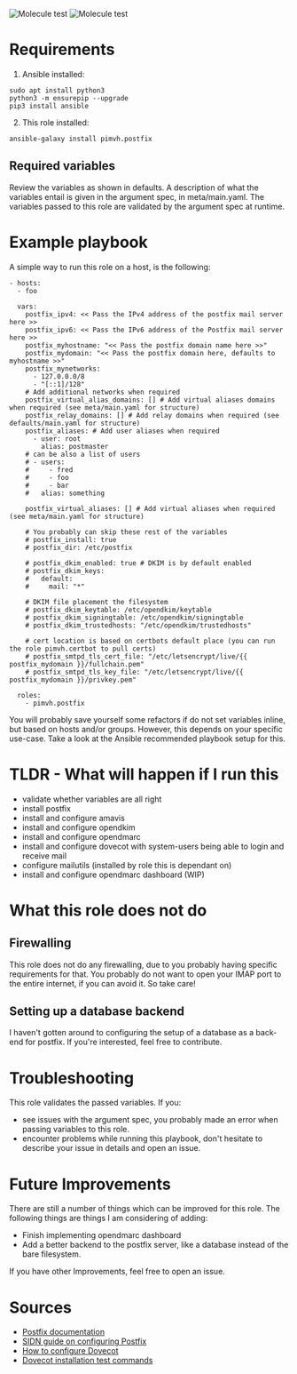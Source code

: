 ![Molecule test](https://github.com/pimvh/postfix/actions/workflow/test.yaml/badge.svg)
![Molecule test](https://github.com/pimvh/postfix/actions/workflows/test.yaml/badge.svg)

# Requirements

1. Ansible installed:

```
sudo apt install python3
python3 -m ensurepip --upgrade
pip3 install ansible
```

2. This role installed:

```
ansible-galaxy install pimvh.postfix
```

## Required variables

Review the variables as shown in defaults. A description of what the variables entail is given in the argument spec, in meta/main.yaml. The variables passed to this role are validated by the argument spec at runtime.

# Example playbook

A simple way to run this role on a host, is the following:

```
- hosts:
  - foo

  vars:
    postfix_ipv4: << Pass the IPv4 address of the postfix mail server here >>
    postfix_ipv6: << Pass the IPv6 address of the Postfix mail server here >>
    postfix_myhostname: "<< Pass the postfix domain name here >>"
    postfix_mydomain: "<< Pass the postfix domain here, defaults to myhostname >>"
    postfix_mynetworks:
      - 127.0.0.0/8
      - "[::1]/128"
    # Add additional networks when required
    postfix_virtual_alias_domains: [] # Add virtual aliases domains when required (see meta/main.yaml for structure)
    postfix_relay_domains: [] # Add relay domains when required (see defaults/main.yaml for structure)
    postfix_aliases: # Add user aliases when required
      - user: root
        alias: postmaster
    # can be also a list of users
    # - users:
    #     - fred
    #     - foo
    #     - bar
    #   alias: something

    postfix_virtual_aliases: [] # Add virtual aliases when required (see meta/main.yaml for structure)

    # You probably can skip these rest of the variables
    # postfix_install: true
    # postfix_dir: /etc/postfix

    # postfix_dkim_enabled: true # DKIM is by default enabled
    # postfix_dkim_keys:
    #   default:
    #     mail: "*"

    # DKIM file placement the filesystem
    # postfix_dkim_keytable: /etc/opendkim/keytable
    # postfix_dkim_signingtable: /etc/opendkim/signingtable
    # postfix_dkim_trustedhosts: "/etc/opendkim/trustedhosts"

    # cert location is based on certbots default place (you can run the role pimvh.certbot to pull certs)
    # postfix_smtpd_tls_cert_file: "/etc/letsencrypt/live/{{ postfix_mydomain }}/fullchain.pem"
    # postfix_smtpd_tls_key_file: "/etc/letsencrypt/live/{{ postfix_mydomain }}/privkey.pem"

  roles:
    - pimvh.postfix

```

You will probably save yourself some refactors if do not set variables inline, but based on hosts and/or groups. However, this depends on your specific use-case. Take a look at the Ansible recommended playbook setup for this.

# TLDR - What will happen if I run this

- validate whether variables are all right
- install postfix
- install and configure amavis
- install and configure opendkim
- install and configure opendmarc
- install and configure dovecot with system-users being able to login and receive mail
- configure mailutils (installed by role this is dependant on)
- install and configure opendmarc dashboard (WIP)

# What this role does not do

## Firewalling

This role does not do any firewalling, due to you probably having specific requirements for that. You probably do not want to open your IMAP port to the entire internet, if you can avoid it. So take care!

## Setting up a database backend

I haven't gotten around to configuring the setup of a database as a back-end for postfix. If you're interested, feel free to contribute.

# Troubleshooting

This role validates the passed variables. If you:

- see issues with the argument spec, you probably made an error when passing variables to this role.
- encounter problems while running this playbook, don't hesitate to describe your issue in details and open an issue.

# Future Improvements

There are still a number of things which can be improved for this role. The following things are things I am considering of adding:

- Finish implementing opendmarc dashboard
- Add a better backend to the postfix server, like a database instead of the bare filesystem.

If you have other Improvements, feel free to open an issue.

# Sources

- [Postfix documentation](https://www.postfix.org/documentation.html)
- [SIDN guide on configuring Postfix](https://www.sidn.nl/en/news-and-blogs/hands-on-implementing-spf-dkim-and-dmarc-in-postfix)
- [How to configure Dovecot](https://www.linuxbabe.com/mail-server/install-dovecot-imap-server-debian)
- [Dovecot installation test commands](https://wiki2.dovecot.org/TestInstallation)
